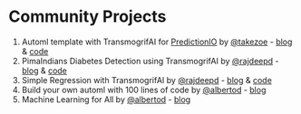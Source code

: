 # Community Projects

1. Automl template with TransmogrifAI for [PredictionIO](https://predictionio.apache.org) by [@takezoe](https://github.com/takezoe) - [blog](https://medium.com/@takezoe/automl-on-apache-predictionio-with-transmogrifai-81e4c5ea7ff4) & [code](https://github.com/takezoe/predictionio-template-automl)
2. PimaIndians Diabetes Detection using TransmogrifAI by [@rajdeepd](https://github.com/rajdeepd) - [blog](http://clouddatafacts.com/transmogrifai/pimaindians.html) & [code](https://github.com/rajdeepd/transmogrifai-samples)
3. Simple Regression with TransmogrifAI by [@rajdeepd](https://github.com/rajdeepd) - [blog](http://clouddatafacts.com/transmogrifai/simple_regression.html) & [code](https://github.com/rajdeepd/transmogrifai-samples/tree/master/src/main/scala/com/salesforce/hw/regression)
4. Build your own automl with 100 lines of code by [@albertod](https://twitter.com/albertod) - [blog](https://albertodema.wordpress.com/2019/03/26/build-your-own-automl-with-100-lines-of-code)
5. Machine Learning for All by [@albertod](https://twitter.com/albertod) - [blog](https://albertodema.wordpress.com/2018/09/11/machine-learning-for-all)
